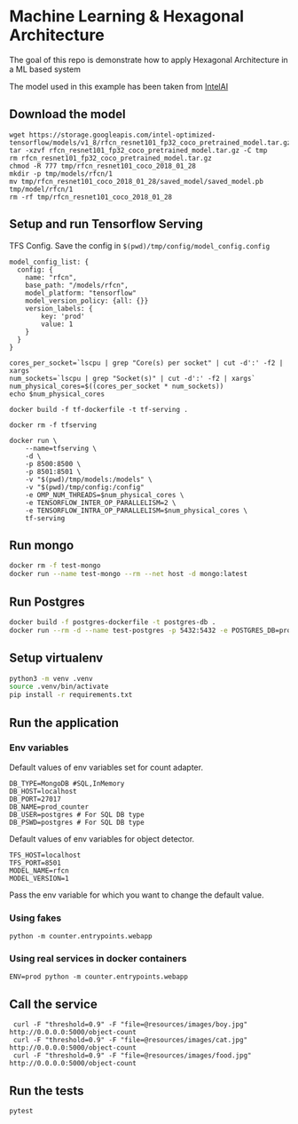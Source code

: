 # Machine Learning & Hexagonal Architecture

The goal of this repo is demonstrate how to apply Hexagonal Architecture in a ML based system 

The model used in this example has been taken from 
[IntelAI](https://github.com/IntelAI/models/blob/master/docs/object_detection/tensorflow_serving/Tutorial.md)


## Download the model
```
wget https://storage.googleapis.com/intel-optimized-tensorflow/models/v1_8/rfcn_resnet101_fp32_coco_pretrained_model.tar.gz
tar -xzvf rfcn_resnet101_fp32_coco_pretrained_model.tar.gz -C tmp
rm rfcn_resnet101_fp32_coco_pretrained_model.tar.gz
chmod -R 777 tmp/rfcn_resnet101_coco_2018_01_28
mkdir -p tmp/models/rfcn/1
mv tmp/rfcn_resnet101_coco_2018_01_28/saved_model/saved_model.pb tmp/model/rfcn/1
rm -rf tmp/rfcn_resnet101_coco_2018_01_28
```


## Setup and run Tensorflow Serving

TFS Config. Save the config in `$(pwd)/tmp/config/model_config.config`
```
model_config_list: {
  config: {
    name: "rfcn",
    base_path: "/models/rfcn",
    model_platform: "tensorflow"
    model_version_policy: {all: {}}
    version_labels: {
        key: 'prod'
        value: 1
    }
  }
}
```

```
cores_per_socket=`lscpu | grep "Core(s) per socket" | cut -d':' -f2 | xargs`
num_sockets=`lscpu | grep "Socket(s)" | cut -d':' -f2 | xargs`
num_physical_cores=$((cores_per_socket * num_sockets))
echo $num_physical_cores

docker build -f tf-dockerfile -t tf-serving .

docker rm -f tfserving

docker run \
    --name=tfserving \
    -d \
    -p 8500:8500 \
    -p 8501:8501 \
    -v "$(pwd)/tmp/models:/models" \
    -v "$(pwd)/tmp/config:/config"
    -e OMP_NUM_THREADS=$num_physical_cores \
    -e TENSORFLOW_INTER_OP_PARALLELISM=2 \
    -e TENSORFLOW_INTRA_OP_PARALLELISM=$num_physical_cores \
    tf-serving
```


## Run mongo 

```bash
docker rm -f test-mongo
docker run --name test-mongo --rm --net host -d mongo:latest
```

## Run Postgres
```bash
docker build -f postgres-dockerfile -t postgres-db .
docker run --rm -d --name test-postgres -p 5432:5432 -e POSTGRES_DB=prod_counter postgres-db
```


## Setup virtualenv

```bash
python3 -m venv .venv
source .venv/bin/activate
pip install -r requirements.txt
```

## Run the application

### Env variables
Default values of env variables set for count adapter.
```
DB_TYPE=MongoDB #SQL,InMemory
DB_HOST=localhost
DB_PORT=27017
DB_NAME=prod_counter
DB_USER=postgres # For SQL DB type
DB_PSWD=postgres # For SQL DB type
```
Default values of env variables for object detector.
```
TFS_HOST=localhost
TFS_PORT=8501
MODEL_NAME=rfcn
MODEL_VERSION=1
```
Pass the env variable for which you want to change the default value.

### Using fakes
```
python -m counter.entrypoints.webapp
```

### Using real services in docker containers

```
ENV=prod python -m counter.entrypoints.webapp
```

## Call the service

```shell script
 curl -F "threshold=0.9" -F "file=@resources/images/boy.jpg" http://0.0.0.0:5000/object-count
 curl -F "threshold=0.9" -F "file=@resources/images/cat.jpg" http://0.0.0.0:5000/object-count
 curl -F "threshold=0.9" -F "file=@resources/images/food.jpg" http://0.0.0.0:5000/object-count
```

## Run the tests

```
pytest
```